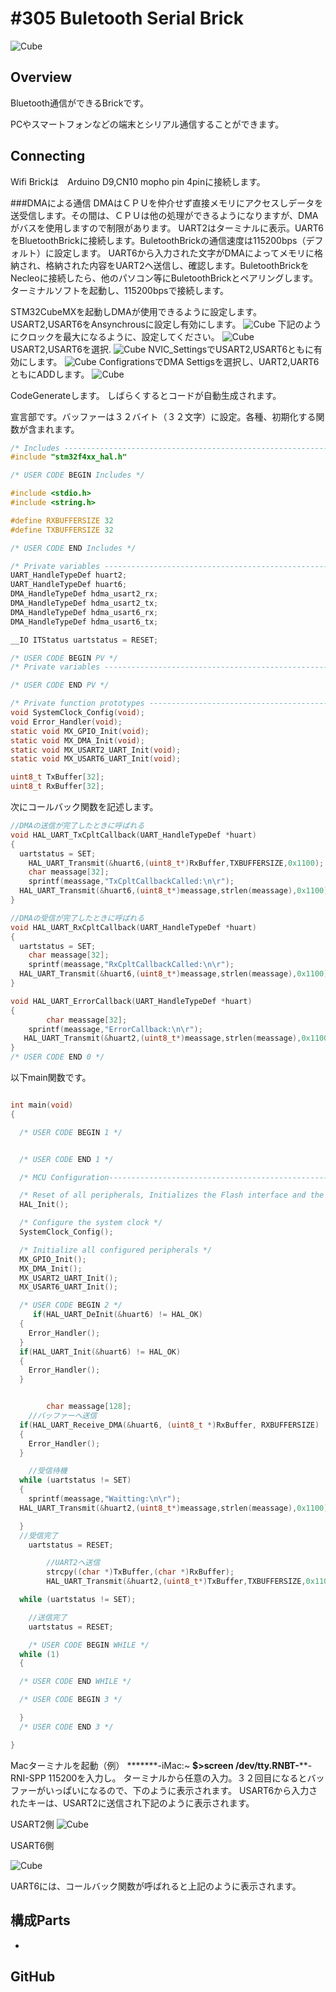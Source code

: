 # #305 Buletooth Serial Brick

![Cube](../img/BLUETOOTH302/302.jpg)
<!--COLORME-->

## Overview
Bluetooth通信ができるBrickです。

PCやスマートフォンなどの端末とシリアル通信することができます。

## Connecting
Wifi Brickは　Arduino D9,CN10 mopho pin 4pinに接続します。

###DMAによる通信
DMAはＣＰＵを仲介せず直接メモリにアクセスしデータを送受信します。その間は、ＣＰＵは他の処理ができるようになりますが、DMAがバスを使用しますので制限があります。
UART2はターミナルに表示。UART6をBluetoothBrickに接続します。BuletoothBrickの通信速度は115200bps（デフォルト）に設定します。
UART6から入力された文字がDMAによってメモリに格納され、格納された内容をUART2ヘ送信し、確認します。BuletoothBrickをNecleoに接続したら、他のパソコン等にBuletoothBrickとペアリングします。ターミナルソフトを起動し、115200bpsで接続します。

STM32CubeMXを起動しDMAが使用できるように設定します。
USART2,USART6をAnsynchrousに設定し有効にします。
![Cube](../img/BLUETOOTH302/Pinoutsettings_302.png)
下記のようにクロックを最大になるように、設定してください。
![Cube](../img/BLUETOOTH302/ClockConfigrarion302.png)
USART2,USART6を選択.
![Cube](../img/BLUETOOTH302/Congfigrarion302.png)
NVIC_SettingsでUSART2,USART6ともに有効にします。
![Cube](../img/BLUETOOTH302/NvicConfigration302.png)
ConfigrationsでDMA Settigsを選択し、UART2,UART6ともにADDします。
![Cube](../img/BLUETOOTH302/USART2Configration_302.png)


CodeGenerateします。
しばらくするとコードが自動生成されます。

宣言部です。バッファーは３２バイト（３２文字）に設定。各種、初期化する関数が含まれます。
```c
/* Includes ------------------------------------------------------------------*/
#include "stm32f4xx_hal.h"

/* USER CODE BEGIN Includes */

#include <stdio.h>
#include <string.h>

#define RXBUFFERSIZE 32
#define TXBUFFERSIZE 32

/* USER CODE END Includes */

/* Private variables ---------------------------------------------------------*/
UART_HandleTypeDef huart2;
UART_HandleTypeDef huart6;
DMA_HandleTypeDef hdma_usart2_rx;
DMA_HandleTypeDef hdma_usart2_tx;
DMA_HandleTypeDef hdma_usart6_rx;
DMA_HandleTypeDef hdma_usart6_tx;

__IO ITStatus uartstatus = RESET;

/* USER CODE BEGIN PV */
/* Private variables ---------------------------------------------------------*/

/* USER CODE END PV */

/* Private function prototypes -----------------------------------------------*/
void SystemClock_Config(void);
void Error_Handler(void);
static void MX_GPIO_Init(void);
static void MX_DMA_Init(void);
static void MX_USART2_UART_Init(void);
static void MX_USART6_UART_Init(void);

uint8_t TxBuffer[32];
uint8_t RxBuffer[32];

```

次にコールバック関数を記述します。
```c
//DMAの送信が完了したときに呼ばれる
void HAL_UART_TxCpltCallback(UART_HandleTypeDef *huart)
{
  uartstatus = SET;
	HAL_UART_Transmit(&huart6,(uint8_t*)RxBuffer,TXBUFFERSIZE,0x1100);
	char meassage[32];
	sprintf(meassage,"TxCpltCallbackCalled:\n\r");
  HAL_UART_Transmit(&huart6,(uint8_t*)meassage,strlen(meassage),0x1100);
}

//DMAの受信が完了したときに呼ばれる
void HAL_UART_RxCpltCallback(UART_HandleTypeDef *huart)
{
  uartstatus = SET;
	char meassage[32];
	sprintf(meassage,"RxCpltCallbackCalled:\n\r");
  HAL_UART_Transmit(&huart6,(uint8_t*)meassage,strlen(meassage),0x1100);
}

void HAL_UART_ErrorCallback(UART_HandleTypeDef *huart)
{
		char meassage[32];
	sprintf(meassage,"ErrorCallback:\n\r");
   HAL_UART_Transmit(&huart2,(uint8_t*)meassage,strlen(meassage),0x1100);
}
/* USER CODE END 0 */
```

以下main関数です。
```c

int main(void)
{

  /* USER CODE BEGIN 1 */


  /* USER CODE END 1 */

  /* MCU Configuration----------------------------------------------------------*/

  /* Reset of all peripherals, Initializes the Flash interface and the Systick. */
  HAL_Init();

  /* Configure the system clock */
  SystemClock_Config();

  /* Initialize all configured peripherals */
  MX_GPIO_Init();
  MX_DMA_Init();
  MX_USART2_UART_Init();
  MX_USART6_UART_Init();

  /* USER CODE BEGIN 2 */
	 if(HAL_UART_DeInit(&huart6) != HAL_OK)
  {
    Error_Handler();
  }
  if(HAL_UART_Init(&huart6) != HAL_OK)
  {
    Error_Handler();
  }


		char meassage[128];
	//バッファーへ送信
  if(HAL_UART_Receive_DMA(&huart6, (uint8_t *)RxBuffer, RXBUFFERSIZE) != HAL_OK)
  {
    Error_Handler();
  }

	//受信待機
  while (uartstatus != SET)
  {
	sprintf(meassage,"Waitting:\n\r");
  HAL_UART_Transmit(&huart2,(uint8_t*)meassage,strlen(meassage),0x1100);

  }
  //受信完了
	uartstatus = RESET;

		//UART2へ送信
		strcpy((char *)TxBuffer,(char *)RxBuffer);
		HAL_UART_Transmit(&huart2,(uint8_t*)TxBuffer,TXBUFFERSIZE,0x1100);

  while (uartstatus != SET);

	//送信完了
	uartstatus = RESET;

	/* USER CODE BEGIN WHILE */
  while (1)
  {

  /* USER CODE END WHILE */

  /* USER CODE BEGIN 3 */

  }
  /* USER CODE END 3 */

}

```
Macターミナルを起動（例）
*******-iMac:~ ******$>screen /dev/tty.RNBT-********-RNI-SPP 115200を入力し。
ターミナルから任意の入力。３２回目になるとバッファーがいっぱいになるので、下のように表示されます。
USART6から入力されたキーは、USART2に送信され下記のように表示されます。

USART2側
![Cube](../img/BLUETOOTH302/BluetoothPC.png)

USART6側

![Cube](../img/BLUETOOTH302/MacConsole.png)

UART6には、コールバック関数が呼ばれると上記のように表示されます。

## 構成Parts
-

## GitHub
